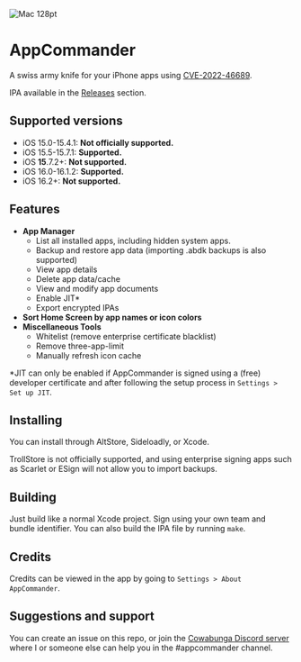 ![Mac 128pt](https://github.com/BomberFish/AppCommander/assets/87151697/e6705d37-150d-4f0f-982c-a5a39f8f0b09)
# AppCommander

A swiss army knife for your iPhone apps using [CVE-2022-46689](https://support.apple.com/en-us/HT213530).

IPA available in the [Releases](https://github.com/BomberFish/AppCommander/releases/latest) section.

## Supported versions

- iOS 15.0-15.4.1: **Not officially supported.**
- iOS 15.5-15.7.1: **Supported.**
- iOS **15**.7.2+: **Not supported.**
- iOS 16.0-16.1.2: **Supported.**
- iOS 16.2+: **Not supported.**

## Features
- **App Manager**
  - List all installed apps, including hidden system apps.
  - Backup and restore app data (importing .abdk backups is also supported)
  - View app details
  - Delete app data/cache
  - View and modify app documents
  - Enable JIT*
  - Export encrypted IPAs
- **Sort Home Screen by app names or icon colors**
- **Miscellaneous Tools**
  - Whitelist (remove enterprise certificate blacklist)
  - Remove three-app-limit
  - Manually refresh icon cache

*JIT can only be enabled if AppCommander is signed using a (free) developer certificate and after following the setup process in `Settings > Set up JIT`.

## Installing
You can install through AltStore, Sideloadly, or Xcode. 

TrollStore is not officially supported, and using enterprise signing apps such as Scarlet or ESign will not allow you to import backups.

## Building
Just build like a normal Xcode project. Sign using your own team and bundle identifier. You can also build the IPA file by running `make`.

## Credits
Credits can be viewed in the app by going to `Settings > About AppCommander`.

## Suggestions and support
You can create an issue on this repo, or join the [Cowabunga Discord server](https://discord.gg/MN8JgqSAqT) where I or someone else can help you in the #appcommander channel.

